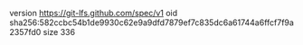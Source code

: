 version https://git-lfs.github.com/spec/v1
oid sha256:582ccbc54b1de9930c62e9a9dfd7879ef7c835dc6a61744a6ffcf7f9a2357fd0
size 336
